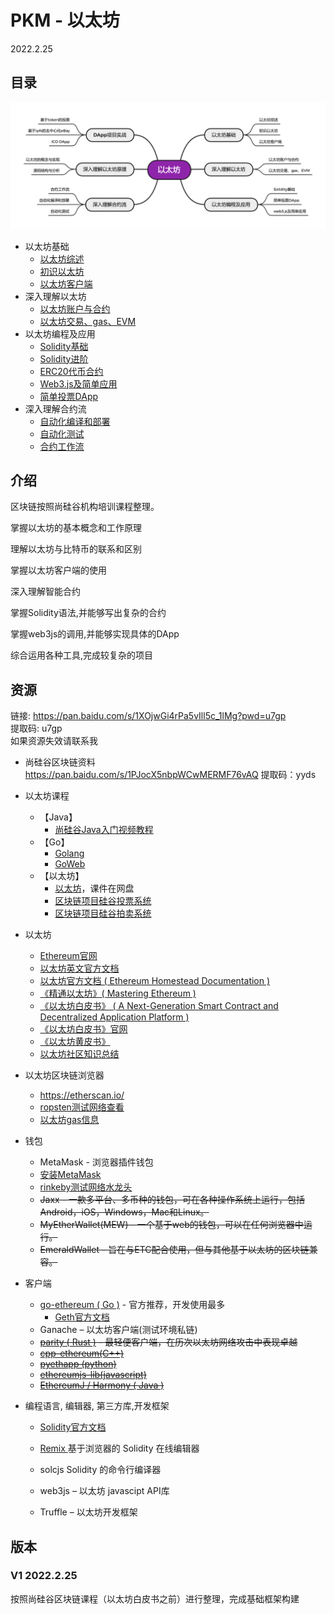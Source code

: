 # PKM - 以太坊  
2022.2.25

## 目录

![image text](./resources/以太坊.png)

* 以太坊基础
  * [以太坊综述](./notes/以太坊基础/以太坊综述.md)
  * [初识以太坊](./notes/以太坊基础/初识以太坊.md)
  * [以太坊客户端](./notes/以太坊基础/以太坊客户端.md)
* 深入理解以太坊
  * [以太坊账户与合约](./notes/深入理解以太坊/以太坊账户与合约.md)
  * [以太坊交易、gas、EVM](./notes/深入理解以太坊/以太坊交易、gas、EVM.md)
* 以太坊编程及应用
  * [Solidity基础](./notes/以太坊编程及应用/Solidity基础.md)
  * [Solidity进阶](./notes/以太坊编程及应用/Solidity进阶.md)
  * [ERC20代币合约](./notes/以太坊编程及应用/ERC20代币合约.md)
  * [Web3.js及简单应用](./notes/以太坊编程及应用/Web3.js及简单应用.md)
  * [简单投票DApp](./notes/以太坊编程及应用/简单投票DApp.md)
* 深入理解合约流
  * [自动化编译和部署](./notes/深入理解合约流/自动化编译和部署.md)
  * [自动化测试](./notes/深入理解合约流/自动化测试.md)
  * [合约工作流](./notes/深入理解合约流/合约工作流.md)

<div style="display:none">
  * 深入理解以太坊原理
  * [解读以太坊白皮书](./notes/深入理解以太坊原理/解读以太坊白皮书.md)
  * [以太坊黄皮书简介](./notes/深入理解以太坊原理/以太坊黄皮书简介.md)
  * [梅克尔皮特里夏树](./notes/深入理解以太坊原理/梅克尔皮特里夏树.md)
  * [MPT源码结构](./notes/深入理解以太坊原理/MPT源码结构.md)
  * [以太坊难度调整](./notes/深入理解以太坊原理/以太坊难度调整.md)
  * [以太坊的概念与实现](./notes/深入理解以太坊原理/以太坊的概念与实现.md)
  * [源码结构与分析](./notes/深入理解以太坊原理/源码结构与分析.md)
* DApp项目实战
  * [基于token的投票](./notes/DApp项目实战/基于token的投票.md)
  * [基于ipfs的去中心化eBay](./notes/DApp项目实战/基于ipfs的去中心化eBay.md)
  * [ICO-DApp](./notes/DApp项目实战/ICO-DApp.md)
</div>

## 介绍

区块链按照尚硅谷机构培训课程整理。

掌握以太坊的基本概念和工作原理

理解以太坊与比特币的联系和区别

掌握以太坊客户端的使用

深入理解智能合约

掌握Solidity语法,并能够写出复杂的合约

掌握web3js的调用,并能够实现具体的DApp

综合运用各种工具,完成较复杂的项目

## 资源
链接: https://pan.baidu.com/s/1XOjwGi4rPa5vIll5c_1lMg?pwd=u7gp  
提取码: u7gp  
如果资源失效请联系我  

* 尚硅谷区块链资料
  https://pan.baidu.com/s/1PJocX5nbpWCwMERMF76vAQ 提取码：yyds 

* 以太坊课程

  * 【Java】
    * [尚硅谷Java入门视频教程](https://www.bilibili.com/video/BV1Kb411W75N)
  * 【Go】
    * [Golang](https://www.bilibili.com/video/BV1ME411Y71o)
    * [GoWeb](https://www.bilibili.com/video/BV1nJ411D7P4)
  * 【以太坊】
    * [以太坊](https://www.bilibili.com/video/BV1NJ411D7rf)，课件在网盘
    * [区块链项目硅谷投票系统](https://www.bilibili.com/video/BV1JJ411D7Ve)
    * [区块链项目硅谷拍卖系统](https://www.bilibili.com/video/BV1EJ411D7SL)

* 以太坊

  * [Ethereum官网](https://ethereum.org/en/)
  * [以太坊英文官方文档](https://ethereum.org/en/developers/docs/)
  * [以太坊官方文档 ( Ethereum Homestead Documentation )](http://www.ethdocs.org/en/latest/index.html) 
  * [《精通以太坊》( Mastering Ethereum ) ](https://github.com/ethereumbook/ethereumbook)
  * [《以太坊白皮书》 ( A Next-Generation Smart Contract and Decentralized Application Platform )](https://github.com/ethereum/wiki/wiki/White-Paper)
  * [《以太坊白皮书》官网](https://ethereum.org/en/whitepaper/)
  * [《以太坊黄皮书》](https://github.com/wanshan1024/ethereum_yellowpaper)
  * [以太坊社区知识总结](https://github.com/EthFans/wiki/wiki)

* 以太坊区块链浏览器

  * https://etherscan.io/
  * [ropsten测试网络查看](https://ropsten.etherscan.io/)
  * [以太坊gas信息](https://ethgasstation.info/)

* 钱包

  * MetaMask - 浏览器插件钱包
  * [安装MetaMask](https://chrome.google.com/webstore/category/extensions)
  * [rinkeby测试网络水龙头](https://faucet.rinkeby.io/)
  * ~~Jaxx - 一款多平台、多币种的钱包，可在各种操作系统上运行，包括Android，iOS，Windows，Mac和Linux。~~
  * ~~MyEtherWallet(MEW) - 一个基于web的钱包，可以在任何浏览器中运行。~~
  * ~~EmeraldWallet - 旨在与ETC配合使用，但与其他基于以太坊的区块链兼容。~~

* 客户端

  * [go-ethereum ( Go )](https://github.com/ethereum/go-ethereum) - 官方推荐，开发使用最多
    * [Geth官方文档](https://geth.ethereum.org/docs/)
  * Ganache – 以太坊客户端(测试环境私链) 
  * ~~[parity ( Rust )](https://github.com/ethcore/parity/releases) - 最轻便客户端，在历次以太坊网络攻击中表现卓越~~
  * ~~[cpp-ethereum(C++)](https://github.com/ethereum/cpp-ethereum)~~
  * ~~[pyethapp (python)](https://github.com/heikoheiko/pyethapp)~~
  * ~~[ethereumjs-lib(javascript)](https://github.com/ethereumjs/ethereumjs-lib)~~
  * ~~[EthereumJ / Harmony ( Java )](https://github.com/ethereum/ethereumj)~~

* 编程语言, 编辑器, 第三方库,开发框架

  * [Solidity官方文档](https://solidity.readthedocs.io/en/latest/)
  * [Remix ](https://remix.ethereum.org/) 基于浏览器的 Solidity 在线编辑器
  * solcjs Solidity 的命令行编译器
  * web3js – 以太坊 javascipt API库

  * Truffle – 以太坊开发框架

## 版本
### V1 2022.2.25
按照尚硅谷区块链课程（以太坊白皮书之前）进行整理，完成基础框架构建
